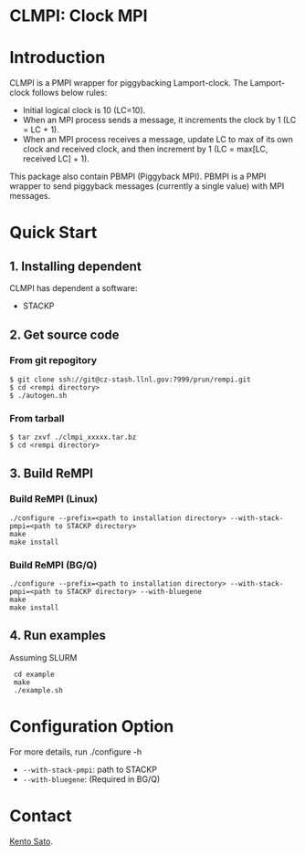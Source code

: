 CLMPI: Clock MPI
===========================

# Introduction

CLMPI is a PMPI wrapper for piggybacking Lamport-clock. The Lamport-clock follows below rules:

 * Initial logical clock is 10 (LC=10).
 * When an MPI process sends a message, it increments the clock by 1 (LC = LC + 1).
 * When an MPI process receives a message, update LC to max of its own clock and received clock, and then increment by 1 (LC = max[LC, received LC] + 1).

This package also contain PBMPI (Piggyback MPI). PBMPI is a PMPI wrapper to send piggyback messages (currently a single value) with MPI messages.

# Quick Start

## 1. Installing dependent

CLMPI has dependent a software:

 * STACKP

## 2. Get source code 

### From git repogitory

    $ git clone ssh://git@cz-stash.llnl.gov:7999/prun/rempi.git
    $ cd <rempi directory>
    $ ./autogen.sh

### From tarball

    $ tar zxvf ./clmpi_xxxxx.tar.bz
    $ cd <rempi directory>

## 3. Build ReMPI

### Build ReMPI (Linux)

    ./configure --prefix=<path to installation directory> --with-stack-pmpi=<path to STACKP directory>
    make 
    make install

### Build ReMPI (BG/Q)

    ./configure --prefix=<path to installation directory> --with-stack-pmpi=<path to STACKP directory> --with-bluegene
    make 
    make install

## 4. Run examples

Assuming SLURM

     cd example
     make
     ./example.sh

# Configuration Option

For more details, run ./configure -h  

  * `--with-stack-pmpi`: path to STACKP
  * `--with-bluegene`: (Required in BG/Q)

# Contact

[Kento Sato](mailto:kento@llnl.gov).